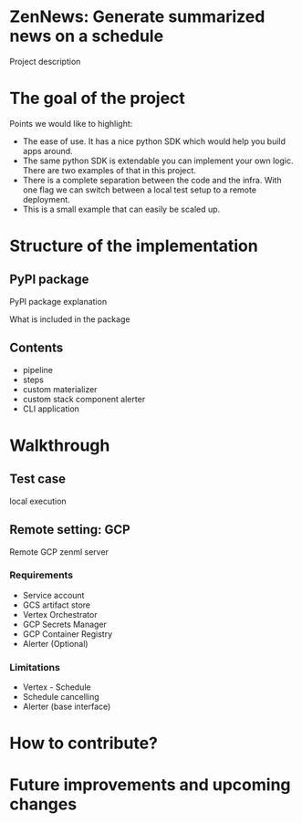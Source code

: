 # ZenNews: Generate summarized news on a schedule

Project description

# The goal of the project

Points we would like to highlight: 

- The ease of use. It has a nice python SDK which would help you build apps
around.
- The same python SDK is extendable you can implement your own logic. There
are two examples of that in this project.
- There is a complete separation between the code and the infra. With one flag 
we can switch between a local test setup to a remote deployment.
- This is a small example that can easily be scaled up.

# Structure of the implementation

## PyPI package

PyPI package explanation

What is included in the package

## Contents

- pipeline
- steps
- custom materializer
- custom stack component alerter
- CLI application

# Walkthrough

## Test case

local execution

## Remote setting: GCP

Remote GCP zenml server

### Requirements

- Service account
- GCS artifact store
- Vertex Orchestrator
- GCP Secrets Manager
- GCP Container Registry
- Alerter (Optional)

### Limitations

- Vertex - Schedule
- Schedule cancelling
- Alerter (base interface)

# How to contribute?

# Future improvements and upcoming changes

